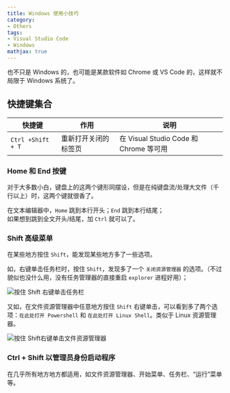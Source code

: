 ```yaml
---
title: Windows 使用小技巧
category:
- Others
tags:
- Visual Studio Code
- Windows
mathjax: true
---
```


也不只是 Windows 的，也可能是某款软件如 Chrome 或 VS Code 的，这样就不局限于 Windows 系统了。

## 快捷键集合

快捷键|作用|说明
-|-|-
`Ctrl +Shift + T`|重新打开关闭的标签页|在 Visual Studio Code 和 Chrome 等可用

### Home 和 End 按键

对于大多数小白，键盘上的这两个键形同摆设，但是在纯键盘流/处理大文件（千行以上）时，这两个键就很香了。

在文本编辑器中，`Home` 跳到本行开头；`End` 跳到本行结尾；  
如果想到跳到全文开头/结尾，加 `Ctrl` 就可以了。

### Shift 高级菜单

在某些地方按住 `Shift`，能发现某些地方多了一些选项。

如，右键单击任务栏时，按住 `Shift`，发现多了一个 `关闭资源管理器` 的选项。（不过貌似也没什么用，没有任务管理器的直接重启 `explorer` 进程好用）；

![按住 Shift 右键单击任务栏](shift-taskbar.jpg)

又如，在文件资源管理器中任意地方按住 `Shift` 右键单击，可以看到多了两个选项：`在此处打开 Powershell` 和 `在此处打开 Linux Shell`。类似于 Linux 资源管理器。

![按住 Shift右键单击文件资源管理器](shift-explorer.jpg)

### Ctrl + Shift 以管理员身份启动程序

在几乎所有地方地方都适用，如文件资源管理器、开始菜单、任务栏、“运行”菜单等。
